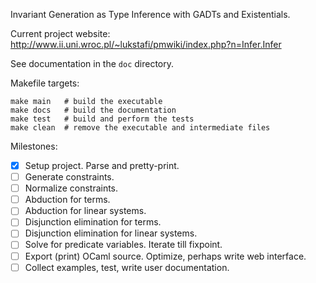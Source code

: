 Invariant Generation as Type Inference with GADTs and Existentials.

Current project website: http://www.ii.uni.wroc.pl/~lukstafi/pmwiki/index.php?n=Infer.Infer

See documentation in the `doc` directory.

Makefile targets:
```
make main   # build the executable
make docs   # build the documentation
make test   # build and perform the tests
make clean  # remove the executable and intermediate files
```

Milestones:
- [x] Setup project. Parse and pretty-print.
- [ ] Generate constraints.
- [ ] Normalize constraints.
- [ ] Abduction for terms.
- [ ] Abduction for linear systems.
- [ ] Disjunction elimination for terms.
- [ ] Disjunction elimination for linear systems.
- [ ] Solve for predicate variables. Iterate till fixpoint.
- [ ] Export (print) OCaml source. Optimize, perhaps write web interface.
- [ ] Collect examples, test, write user documentation.
